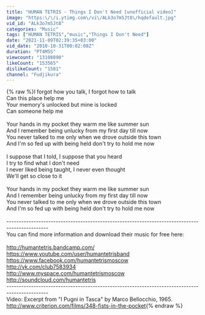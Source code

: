 ```yaml
---
title: "HUMAN TETRIS - Things I Don't Need [unofficial video]"
image: "https:\/\/i.ytimg.com\/vi\/ALk3o7m5Jt8\/hqdefault.jpg"
vid_id: "ALk3o7m5Jt8"
categories: "Music"
tags: ["HUMAN TETRIS","music","Things I Don't Need"]
date: "2021-11-09T02:39:35+03:00"
vid_date: "2010-10-31T00:02:08Z"
duration: "PT4M5S"
viewcount: "13108890"
likeCount: "153565"
dislikeCount: "1581"
channel: "Fudjikura"
---
```

{% raw %}I forgot how you talk, I forgot how to talk<br />Can this place help me<br />Your memory's unlocked but mine is locked<br />Can someone help me<br /><br />Your hands in my pocket they warm me like summer sun<br />And I remember being unlucky from my first day till now<br />You never talked to me only when we drove outside this town<br />And I'm so fed up with being held don't try to hold me now<br /><br />I suppose that I told, I suppose that you heard<br />I try to find what I don't need<br />I never liked being taught, I never even thought<br />We'll get so close to it<br /><br />Your hands in my pocket they warm me like summer sun<br />And I remember being unlucky from my first day till now<br />You never talked to me only when we drove outside this town<br />And I'm so fed up with being held don't try to hold me now<br /><br />-----------------------------------------------------------------------------------------------<br />You can find more information and download their music for free here:<br /><br /><a rel="nofollow" target="blank" href="http://humantetris.bandcamp.com/">http://humantetris.bandcamp.com/</a><br /><a rel="nofollow" target="blank" href="https://www.youtube.com/user/humantetrisband">https://www.youtube.com/user/humantetrisband</a><br /><a rel="nofollow" target="blank" href="https://www.facebook.com/humantetrismoscow">https://www.facebook.com/humantetrismoscow</a><br /><a rel="nofollow" target="blank" href="http://vk.com/club7583934">http://vk.com/club7583934</a><br /><a rel="nofollow" target="blank" href="http://www.myspace.com/humantetrismoscow">http://www.myspace.com/humantetrismoscow</a><br /><a rel="nofollow" target="blank" href="http://soundcloud.com/humantetris">http://soundcloud.com/humantetris</a><br />-----------------------------------------------------------------------------------------------<br />Video: Excerpt from &quot;I Pugni in Tasca&quot; by Marco Bellocchio, 1965.<br /><a rel="nofollow" target="blank" href="http://www.criterion.com/films/348-fists-in-the-pocket">http://www.criterion.com/films/348-fists-in-the-pocket</a>{% endraw %}
